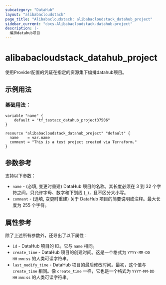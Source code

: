 ```yaml
---
subcategory: "DataHub"
layout: "alibabacloudstack"
page_title: "Alibabacloudstack: alibabacloudstack_datahub_project"
sidebar_current: "docs-Alibabacloudstack-datahub-project"
description: |- 
  编排datahub项目
---
```


# alibabacloudstack_datahub_project

使用Provider配置的凭证在指定的资源集下编排datahub项目。

## 示例用法

### 基础用法：

```hcl
variable "name" {
    default = "tf_testacc_datahub_project37506"
}

resource "alibabacloudstack_datahub_project" "default" {
  name    = var.name
  comment = "This is a test project created via Terraform."
}
```

## 参数参考

支持以下参数：
  * `name` - (必填, 变更时重建) DataHub 项目的名称。其长度必须在 3 到 32 个字符之间，只允许字母、数字和下划线 (`_`)，且不区分大小写。
  * `comment` - (选填, 变更时重建) 关于 DataHub 项目的简要说明或注释。最大长度为 255 个字符。

## 属性参考

除了上述所有参数外，还导出了以下属性：
  * `id` - DataHub 项目的 ID。它与 `name` 相同。
  * `create_time` - DataHub 项目的创建时间。这是一个格式为 `YYYY-MM-DD HH:mm:ss` 的人类可读字符串。
  * `last_modify_time` - DataHub 项目的最后修改时间。最初，这个值与 `create_time` 相同。像 `create_time` 一样，它也是一个格式为 `YYYY-MM-DD HH:mm:ss` 的人类可读字符串。